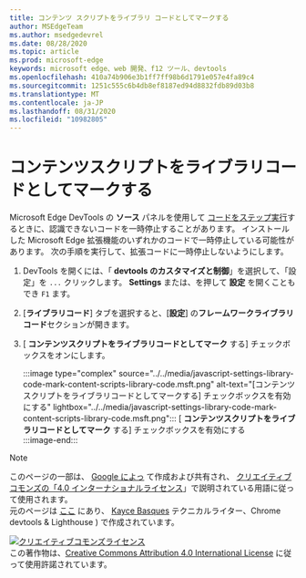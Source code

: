 ```yaml
---
title: コンテンツ スクリプトをライブラリ コードとしてマークする
author: MSEdgeTeam
ms.author: msedgedevrel
ms.date: 08/28/2020
ms.topic: article
ms.prod: microsoft-edge
keywords: microsoft edge、web 開発、f12 ツール、devtools
ms.openlocfilehash: 410a74b906e3b1ff7ff98b6d1791e057e4fa89c4
ms.sourcegitcommit: 1251c555c6b4db8ef8187ed94d8832fdb89d03b8
ms.translationtype: MT
ms.contentlocale: ja-JP
ms.lasthandoff: 08/31/2020
ms.locfileid: "10982805"
---
```

<!-- Copyright Kayce Basques 

   Licensed under the Apache License, Version 2.0 (the "License");
   you may not use this file except in compliance with the License.
   You may obtain a copy of the License at

       https://www.apache.org/licenses/LICENSE-2.0

   Unless required by applicable law or agreed to in writing, software
   distributed under the License is distributed on an "AS IS" BASIS,
   WITHOUT WARRANTIES OR CONDITIONS OF ANY KIND, either express or implied.
   See the License for the specific language governing permissions and
   limitations under the License.  -->





# コンテンツスクリプトをライブラリコードとしてマークする   



Microsoft Edge DevTools の **ソース** パネルを使用して [コードをステップ実行][DevToolsJavascriptStepThroughCode]するときに、認識できないコードを一時停止することがあります。  インストールした Microsoft Edge 拡張機能のいずれかのコードで一時停止している可能性があります。  次の手順を実行して、拡張コードに一時停止しないようにします。  

1.  DevTools を開くには、「 **devtools のカスタマイズと制御**」を選択して、「設定」を `...` クリックします。 **Settings**  または、を押して **設定** を開くこともでき `F1` ます。  

1.  [**ライブラリコード**] タブを選択すると、[**設定**] の**フレームワークライブラリコード**セクションが開きます。  
1.  [ **コンテンツスクリプトをライブラリコードとしてマーク** する] チェックボックスをオンにします。  
    
    :::image type="complex" source="../../media/javascript-settings-library-code-mark-content-scripts-library-code.msft.png" alt-text="[コンテンツスクリプトをライブラリコードとしてマークする] チェックボックスを有効にする" lightbox="../../media/javascript-settings-library-code-mark-content-scripts-library-code.msft.png":::
       [ **コンテンツスクリプトをライブラリコードとしてマーク** する] チェックボックスを有効にする  
    :::image-end:::  
    
<!--  
## Feedback   


-->  

<!-- links -->  

[DevToolsJavascriptStepThroughCode]: ../index.md#step-4-step-through-the-code "手順 4: 「Microsoft Edge DevTools で JavaScript のデバッグを開始する」をご覧ください。Microsoft ドキュメント"  

> [!NOTE]
> このページの一部は、 [Google によっ][GoogleSitePolicies] て作成および共有され、 [クリエイティブコモンズの「4.0 インターナショナルライセンス][CCA4IL]」で説明されている用語に従って使用されます。  
> 元のページは [ここ](https://developers.google.com/web/tools/chrome-devtools/javascript/guides/blackbox-chrome-extension-scripts) にあり、 [Kayce Basques][KayceBasques] テクニカルライター、Chrome devtools & Lighthouse \) で作成されています。  

[![クリエイティブコモンズライセンス][CCby4Image]][CCA4IL]  
この著作物は、[Creative Commons Attribution 4.0 International License][CCA4IL] に従って使用許諾されています。  

[CCA4IL]: https://creativecommons.org/licenses/by/4.0  
[CCby4Image]: https://i.creativecommons.org/l/by/4.0/88x31.png  
[GoogleSitePolicies]: https://developers.google.com/terms/site-policies  
[KayceBasques]: https://developers.google.com/web/resources/contributors/kaycebasques  
